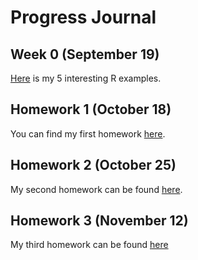 
# Progress Journal

## Week 0 (September 19)

[Here](files/interesting_examples.html) is my 5 interesting R examples.

## Homework 1 (October 18)

You can find my first homework [here](files/hw1.html).

## Homework 2 (October 25)

My second homework can be found [here](files/hw2.html).

## Homework 3 (November 12)

My third homework can be found [here](files/hw3.html)
